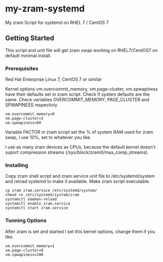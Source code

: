 # my-zram-systemd

My zram Script for systemd on RHEL 7 / CentOS 7

## Getting Started

This script and unit file will get zram swap working on RHEL7/CentOS7 on default minimal install.

### Prerequisites

Red Hat Enterprise Linux 7, CentOS 7 or similar

Kernel options vm.overcommit_memory, vm.page-cluster, vm.spwapiness have their defaults set in zram script. Check if system defaults are the same. Check variables OVERCOMMIT_MEMORY, PAGE_CLUSTER and SPWAPINESS respectivly

```
vm.overcommit_memory=0
vm.page-cluster=3
vm.spwapiness=60
```

Variable FACTOR in zram script set the % of system RAM used for zram swap, I use 10%, set to whatever you like.

I use as many zram devices as CPUs, because the default kernel doesn't suport compression streams (/sys/block/zram0/max_comp_streams).

### Installing

Copy zram shell script and zram.service unit file to /etc/systemd/system and reload systemd to make it available. Make zram script executable.

```
cp zram zram.service /etc/systemd/system/
chmod +x /etc/systemd/system/zram
systemctl daemon-reload
systemctl enable zram.service
systemctl start zram.service
```

### Tunning Options

After zram is set and started I set this kernel options, change them if you like.

```
vm.overcommit_memory=1
vm.page-cluster=0
vm.spwapiness=100
```
